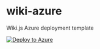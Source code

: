# wiki-azure
Wiki.js Azure deployment template

[![Deploy to Azure](http://azuredeploy.net/deploybutton.png)](https://portal.azure.com/#create/Microsoft.Template/uri/https%3A%2F%2Fraw.githubusercontent.com%2FRequarks%2Fwiki-azure%2Fmaster%2Fazuredeploy.json)
